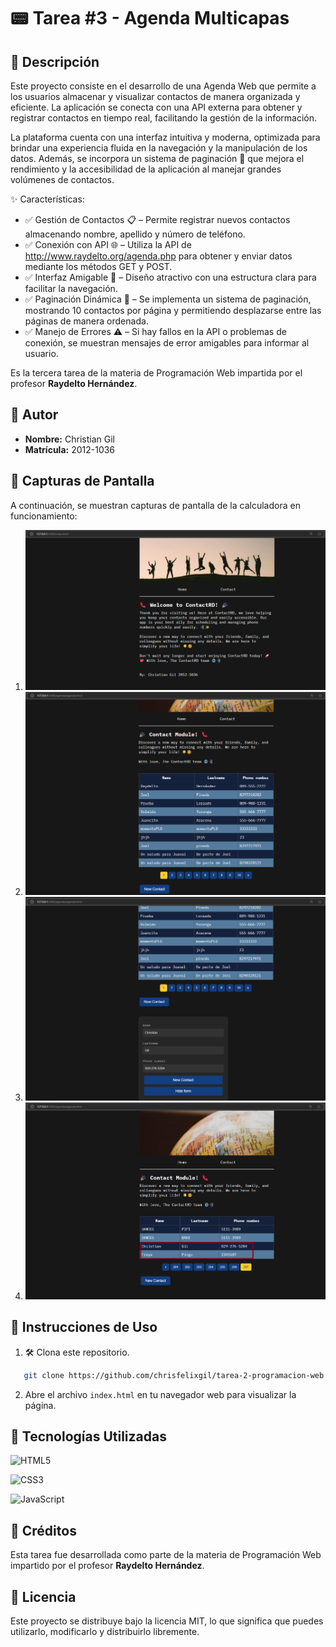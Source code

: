 # 📟 Tarea #3 - Agenda Multicapas

## 📝 Descripción
Este proyecto consiste en el desarrollo de una Agenda Web que permite a los usuarios almacenar y visualizar contactos de manera organizada y eficiente. La aplicación se conecta con una API externa para obtener y registrar contactos en tiempo real, facilitando la gestión de la información.

La plataforma cuenta con una interfaz intuitiva y moderna, optimizada para brindar una experiencia fluida en la navegación y la manipulación de los datos. Además, se incorpora un sistema de paginación 📄 que mejora el rendimiento y la accesibilidad de la aplicación al manejar grandes volúmenes de contactos.

✨ Características:
- ✅ Gestión de Contactos 📋 – Permite registrar nuevos contactos almacenando nombre, apellido y número de teléfono.
- ✅ Conexión con API 🌐 – Utiliza la API de http://www.raydelto.org/agenda.php para obtener y enviar datos mediante los métodos GET y POST.
- ✅ Interfaz Amigable 🎨 – Diseño atractivo con una estructura clara para facilitar la navegación.
- ✅ Paginación Dinámica 🔄 – Se implementa un sistema de paginación, mostrando 10 contactos por página y permitiendo desplazarse entre las páginas de manera ordenada.
- ✅ Manejo de Errores ⚠️ – Si hay fallos en la API o problemas de conexión, se muestran mensajes de error amigables para informar al usuario.

Es la tercera tarea de la materia de Programación Web impartida por el profesor **Raydelto Hernández**.

## 👤 Autor
- **Nombre:** Christian Gil
- **Matrícula:** 2012-1036

## 📸 Capturas de Pantalla
A continuación, se muestran capturas de pantalla de la calculadora en funcionamiento:

1. ![Captura 1](/img/web1.png)
2. ![Captura 2](/img/web2.png)
3. ![Captura 3](/img/web3.png)
4. ![Captura 4](/img/web4.png)

## 🚀 Instrucciones de Uso
1. 🛠️ Clona este repositorio.
```bash
   git clone https://github.com/chrisfelixgil/tarea-2-programacion-web.git
   ```
2. Abre el archivo `index.html` en tu navegador web para visualizar la página.

## 🚀 Tecnologías Utilizadas
![HTML5](https://img.shields.io/badge/HTML5-E34F26?style=for-the-badge&logo=html5&logoColor=white)

![CSS3](https://img.shields.io/badge/CSS3-1572B6?style=for-the-badge&logo=css3&logoColor=white)

![JavaScript](https://img.shields.io/badge/JavaScript-F7DF1E?style=for-the-badge&logo=javascript&logoColor=black)

## 🙏 Créditos
Esta tarea fue desarrollada como parte de la materia de Programación Web impartido por el profesor **Raydelto Hernández**.

## 📄 Licencia
Este proyecto se distribuye bajo la licencia MIT, lo que significa que puedes utilizarlo, modificarlo y distribuirlo libremente.


